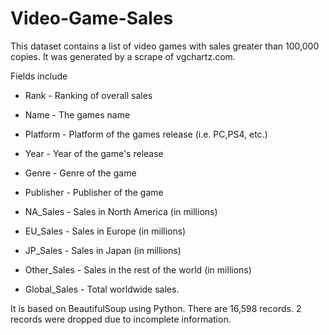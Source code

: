 # Video-Game-Sales
This dataset contains a list of video games with sales greater than 100,000 copies. It was generated by a scrape of vgchartz.com.

Fields include

+ Rank - Ranking of overall sales

+ Name - The games name

+ Platform - Platform of the games release (i.e. PC,PS4, etc.)

+ Year - Year of the game's release

+ Genre - Genre of the game

+ Publisher - Publisher of the game

+ NA_Sales - Sales in North America (in millions)

+ EU_Sales - Sales in Europe (in millions)

+ JP_Sales - Sales in Japan (in millions)

+ Other_Sales - Sales in the rest of the world (in millions)

+ Global_Sales - Total worldwide sales.

It is based on BeautifulSoup using Python.
There are 16,598 records. 2 records were dropped due to incomplete information.
